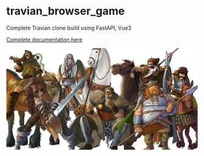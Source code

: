 # travian_browser_game
Complete Travian clone build using FastAPI, Vue3

[Complete documentation here](https://pierre-alexandre35.github.io/travian_browser_game/)

[![documentation](docs/img/travian.jpeg)](https://pierre-alexandre35.github.io/travian_browser_game/)
